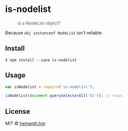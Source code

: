 # is-nodelist
> is a NodeList object?

Because `obj instanceof NodeList` isn't reliable.

## Install

```
$ npm install --save is-nodelist
```

## Usage

```js
var isNodelist = require('is-nodelist');

isNodelist(document.querySelectorAll('h1')); // true;
```

## License

MIT © [hemanth.hm](http://h3manth.com)
